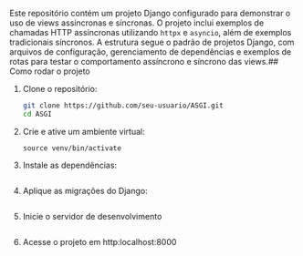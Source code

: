 Este repositório contém um projeto Django configurado para demonstrar o uso de views assíncronas e síncronas. O projeto inclui exemplos de chamadas HTTP assíncronas utilizando `httpx` e `asyncio`, além de exemplos tradicionais síncronos. A estrutura segue o padrão de projetos Django, com arquivos de configuração, gerenciamento de dependências e exemplos de rotas para testar o comportamento assíncrono e síncrono das views.## Como rodar o projeto

1. Clone o repositório:
   ```bash
   git clone https://github.com/seu-usuario/ASGI.git
   cd ASGI
2. Crie e ative um ambiente virtual:   
    ```python3 -m venv venv
    source venv/bin/activate
3. Instale as dependências:
    ```pip install -r requirements.txt
4. Aplique as migrações do Django:
    ```python manage.py migrate
5. Inicie o servidor de desenvolvimento
    ```python manage.py runserver
6. Acesse o projeto em http:localhost:8000
    ```Adapte o link do repositório se necessário.
